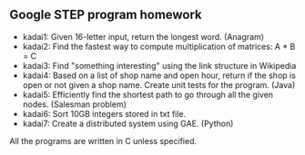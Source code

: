 ## Google STEP program homework

* kadai1: Given 16-letter input, return the longest word. (Anagram)
* kadai2: Find the fastest way to compute multiplication of matrices: A * B = C
* kadai3: Find "something interesting" using the link structure in Wikipedia
* kadai4: Based on a list of shop name and open hour, return if the shop is open or not given a shop name. Create unit tests for the program. (Java)
* kadai5: Efficiently find the shortest path to go through all the given nodes. (Salesman problem)
* kadai6: Sort 10GB integers stored in txt file.
* kadai7: Create a distributed system using GAE. (Python)

All the programs are written in C unless specified.